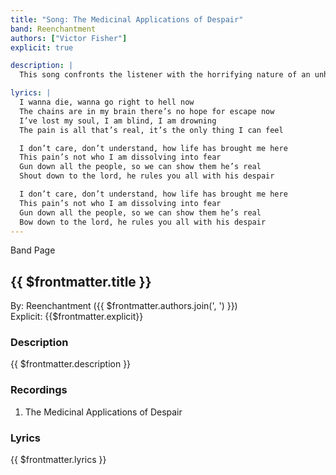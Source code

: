 ```yaml
---
title: "Song: The Medicinal Applications of Despair"
band: Reenchantment
authors: ["Victor Fisher"]
explicit: true

description: |
  This song confronts the listener with the horrifying nature of an unhinged mind.

lyrics: |
  I wanna die, wanna go right to hell now
  The chains are in my brain there’s no hope for escape now
  I’ve lost my soul, I am blind, I am drowning
  The pain is all that’s real, it’s the only thing I can feel

  I don’t care, don’t understand, how life has brought me here
  This pain’s not who I am dissolving into fear
  Gun down all the people, so we can show them he’s real
  Shout down to the lord, he rules you all with his despair

  I don’t care, don’t understand, how life has brought me here
  This pain’s not who I am dissolving into fear
  Gun down all the people, so we can show them he’s real
  Bow down to the lord, he rules you all with his despair
---
```


<g-link to="/band/reenchantment">Band Page</g-link>

## {{ $frontmatter.title }}

By: <g-link to="/band/reenchantment">Reenchantment</g-link> ({{ $frontmatter.authors.join(', ') }})  
Explicit: {{$frontmatter.explicit}}

### Description

<vue-markdown>{{ $frontmatter.description }}</vue-markdown>

### Recordings

1. <g-link to="/recording/the-medicinal-applications-of-despair">The Medicinal Applications of Despair</g-link>

### Lyrics

<vue-markdown>{{ $frontmatter.lyrics }}</vue-markdown>
